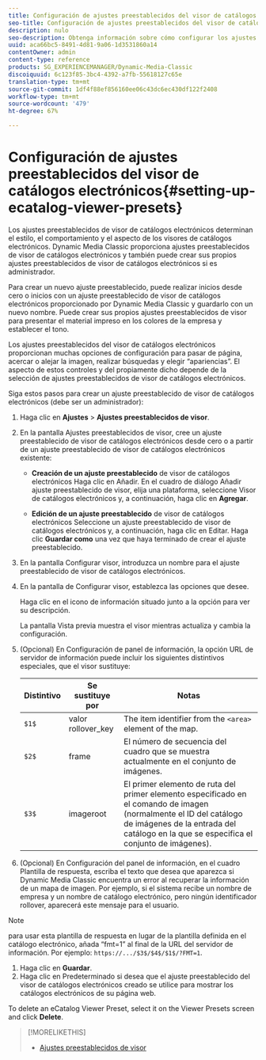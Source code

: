 ```yaml
---
title: Configuración de ajustes preestablecidos del visor de catálogos electrónicos
seo-title: Configuración de ajustes preestablecidos del visor de catálogos electrónicos
description: nulo
seo-description: Obtenga información sobre cómo configurar los ajustes preestablecidos de visor de catálogos electrónicos.
uuid: aca66bc5-8491-4d81-9a06-1d3531860a14
contentOwner: admin
content-type: reference
products: SG_EXPERIENCEMANAGER/Dynamic-Media-Classic
discoiquuid: 6c123f85-3bc4-4392-a7fb-55618127c65e
translation-type: tm+mt
source-git-commit: 1df4f88ef856160ee06c43dc6ec430df122f2408
workflow-type: tm+mt
source-wordcount: '479'
ht-degree: 67%

---
```



# Configuración de ajustes preestablecidos del visor de catálogos electrónicos{#setting-up-ecatalog-viewer-presets}

Los ajustes preestablecidos de visor de catálogos electrónicos determinan el estilo, el comportamiento y el aspecto de los visores de catálogos electrónicos. Dynamic Media Classic proporciona ajustes preestablecidos de visor de catálogos electrónicos y también puede crear sus propios ajustes preestablecidos de visor de catálogos electrónicos si es administrador.

Para crear un nuevo ajuste preestablecido, puede realizar inicios desde cero o inicios con un ajuste preestablecido de visor de catálogos electrónicos proporcionado por Dynamic Media Classic y guardarlo con un nuevo nombre. Puede crear sus propios ajustes preestablecidos de visor para presentar el material impreso en los colores de la empresa y establecer el tono.

Los ajustes preestablecidos del visor de catálogos electrónicos proporcionan muchas opciones de configuración para pasar de página, acercar o alejar la imagen, realizar búsquedas y elegir “apariencias”. El aspecto de estos controles y del propiamente dicho depende de la selección de ajustes preestablecidos de visor de catálogos electrónicos.

Siga estos pasos para crear un ajuste preestablecido de visor de catálogos electrónicos (debe ser un administrador):

1. Haga clic en **Ajustes** > **Ajustes preestablecidos de visor**.
1. En la pantalla Ajustes preestablecidos de visor, cree un ajuste preestablecido de visor de catálogos electrónicos desde cero o a partir de un ajuste preestablecido de visor de catálogos electrónicos existente:

   * **Creación de un ajuste preestablecido** de visor de catálogos electrónicos Haga clic en Añadir. En el cuadro de diálogo Añadir ajuste preestablecido de visor, elija una plataforma, seleccione Visor de catálogos electrónicos y, a continuación, haga clic en 
**Agregar**.

   * **Edición de un ajuste preestablecido** de visor de catálogos electrónicos Seleccione un ajuste preestablecido de visor de catálogos electrónicos y, a continuación, haga clic en Editar. Haga clic 
**Guardar como** una vez que haya terminado de crear el ajuste preestablecido.

1. En la pantalla Configurar visor, introduzca un nombre para el ajuste preestablecido de visor de catálogos electrónicos.
1. En la pantalla de Configurar visor, establezca las opciones que desee.

   Haga clic en el icono de información  situado junto a la opción para ver su descripción.

   La pantalla Vista previa muestra el visor mientras actualiza y cambia la configuración.

1. (Opcional) En Configuración de panel de información, la opción URL de servidor de información puede incluir los siguientes distintivos especiales, que el visor sustituye:

   | Distintivo | Se sustituye por | Notas |
   |--- |--- |--- |
   | `$1$` | valor rollover_key | The item identifier from the `<area>` element of the map. |
   | `$2$` | frame | El número de secuencia del cuadro que se muestra actualmente en el conjunto de imágenes. |
   | `$3$` | imageroot | El primer elemento de ruta del primer elemento especificado en el comando de imagen (normalmente el ID del catálogo de imágenes de la entrada del catálogo en la que se especifica el conjunto de imágenes). |

1. (Opcional) En Configuración del panel de información, en el cuadro Plantilla de respuesta, escriba el texto que desea que aparezca si Dynamic Media Classic encuentra un error al recuperar la información de un mapa de imagen. Por ejemplo, si el sistema recibe un nombre de empresa y un nombre de catálogo electrónico, pero ningún identificador rollover, aparecerá este mensaje para el usuario.

>[!NOTE]
>
>para usar esta plantilla de respuesta en lugar de la plantilla definida en el catálogo electrónico, añada “fmt=1” al final de la URL del servidor de información. Por ejemplo: `https://.../$3$/$4$/$1$/?FMT=1`.

1. Haga clic en **Guardar**.
1. Haga clic en Predeterminado si desea que el ajuste preestablecido del visor de catálogos electrónicos creado se utilice para mostrar los catálogos electrónicos de su página web.

To delete an eCatalog Viewer Preset, select it on the Viewer Presets screen and click **Delete**.

>[!MORELIKETHIS]
>
>* [Ajustes preestablecidos de visor](application-setup.md#viewer_presets)

